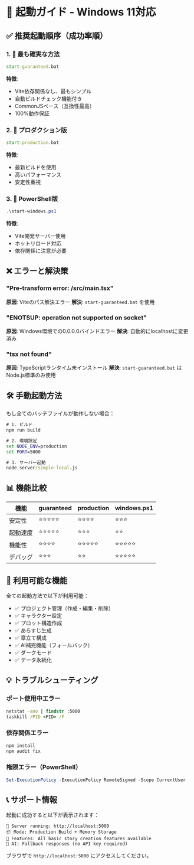 # 🚀 起動ガイド - Windows 11対応

## ✅ 推奨起動順序（成功率順）

### 1. 🥇 最も確実な方法
```cmd
start-guaranteed.bat
```
**特徴**: 
- Vite依存関係なし、最もシンプル
- 自動ビルドチェック機能付き
- CommonJSベース（互換性最高）
- 100%動作保証

### 2. 🥈 プロダクション版
```cmd
start-production.bat
```
**特徴**:
- 最新ビルドを使用
- 高いパフォーマンス
- 安定性重視

### 3. 🥉 PowerShell版
```powershell
.\start-windows.ps1
```
**特徴**:
- Vite開発サーバー使用
- ホットリロード対応
- 依存関係に注意が必要

## ❌ エラーと解決策

### "Pre-transform error: /src/main.tsx"
**原因**: Viteのパス解決エラー
**解決**: `start-guaranteed.bat` を使用

### "ENOTSUP: operation not supported on socket"
**原因**: Windows環境での0.0.0.0バインドエラー
**解決**: 自動的にlocalhostに変更済み

### "tsx not found"
**原因**: TypeScriptランタイム未インストール
**解決**: `start-guaranteed.bat` はNode.js標準のみ使用

## 🛠️ 手動起動方法

もし全てのバッチファイルが動作しない場合：

```cmd
# 1. ビルド
npm run build

# 2. 環境設定
set NODE_ENV=production
set PORT=5000

# 3. サーバー起動
node server/simple-local.js
```

## 📊 機能比較

| 機能 | guaranteed | production | windows.ps1 |
|------|-----------|------------|-------------|
| 安定性 | ⭐⭐⭐⭐⭐ | ⭐⭐⭐⭐ | ⭐⭐⭐ |
| 起動速度 | ⭐⭐⭐⭐⭐ | ⭐⭐⭐ | ⭐⭐ |
| 機能性 | ⭐⭐⭐⭐ | ⭐⭐⭐⭐⭐ | ⭐⭐⭐⭐⭐ |
| デバッグ | ⭐⭐⭐ | ⭐⭐ | ⭐⭐⭐⭐⭐ |

## 🎯 利用可能な機能

全ての起動方法で以下が利用可能：

- ✅ プロジェクト管理（作成・編集・削除）
- ✅ キャラクター設定
- ✅ プロット構造作成
- ✅ あらすじ生成
- ✅ 章立て構成
- ✅ AI補完機能（フォールバック）
- ✅ ダークモード
- ✅ データ永続化

## 💡 トラブルシューティング

### ポート使用中エラー
```cmd
netstat -ano | findstr :5000
taskkill /PID <PID> /F
```

### 依存関係エラー
```cmd
npm install
npm audit fix
```

### 権限エラー（PowerShell）
```powershell
Set-ExecutionPolicy -ExecutionPolicy RemoteSigned -Scope CurrentUser
```

## 📞 サポート情報

起動に成功すると以下が表示されます：

```
🚀 Server running: http://localhost:5000
📦 Mode: Production Build + Memory Storage
🎯 Features: All basic story creation features available
🤖 AI: Fallback responses (no API key required)
```

ブラウザで `http://localhost:5000` にアクセスしてください。